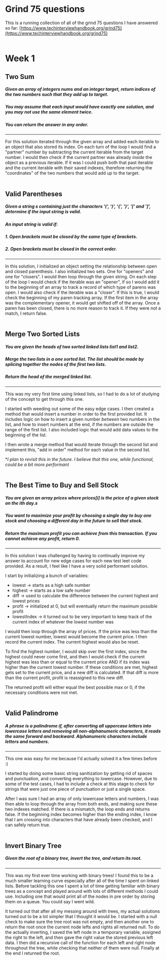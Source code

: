 # Grind 75 questions

This is a running collection of all of the grind 75 questions I have answered so far:
[https://www.techinterviewhandbook.org/grind75](https://www.techinterviewhandbook.org/grind75)
 <br>
 <br>

# Week 1

## Two Sum

##### _Given an array of integers nums and an integer target, return indices of the two numbers such that they add up to target._

##### _You may assume that each input would have exactly one solution, and you may not use the same element twice._

##### _You can return the answer in any order._
---

 For this solution iterated through the given array and added each iterable to an object that also stored its index. On each turn of the loop I would find a "partner" number by subtracting the current iterable from the target number. I would then check if the current partner was already _inside_ the object as a previous iterable. If it was I could push both that past iterable and the current iterable with their saved indexes, therefore returning the "coordinates" of the two numbers that would add up to the target.
 <br>
 <br>

 ## Valid Parentheses

 ##### _Given a string s containing just the characters '(', ')', '{', '}', '[' and ']', determine if the input string is valid._

##### _An input string is valid if:_

##### _1. Open brackets must be closed by the same type of brackets._
##### _2. Open brackets must be closed in the correct order._
---
In this solution, I initialized an object setting the relationship between open and closed parenthesis. I also initialized two sets. One for "openers" and one for "closers". I would then loop through the given string. On each step of the loop I would check if the iterable was an "opener", if so I would add it to the beginning of an array to track a record of which type of parens was open.
I would also check if the iterable was a "closer". If this is true, I would check the beginning of my paren tracking array. If the first item in the array was the complementary opener, it would get shifted off of the array. Once a paren has been closed, there is no more reason to track it. If they were not a match, I return false.
 <br>
 <br>

## Merge Two Sorted Lists

##### _You are given the heads of two sorted linked lists list1 and list2_.

##### _Merge the two lists in a one sorted list. The list should be made by splicing together the nodes of the first two lists._

##### _Return the head of the merged linked list._
---
This was my very first time using linked lists, so I had to do a lot of studying of the concept to get through this one.

I started with weeding out some of the easy edge cases. I then created a method that would insert a number in order to the first provided list. It includes logic on how to insert a given number _between_ two numbers in the list, and how to insert numbers at the end, if the numbers are outside the range of the first list. I also included logic that would add data values to the beginning of the list.

I then wrote a merge method that would iterate through the second list and implement this, "add in order" method for each value in the second list. 

**I plan to revisit this in the future. I believe that this one, while functional, could be a bit more performant*
 <br>
 <br>

## The Best Time to Buy and Sell Stock


##### _You are given an array prices where prices[i] is the price of a given stock on the ith day.s_

##### _You want to maximize your profit by choosing a single day to buy one stock and choosing a different day in the future to sell that stock._

##### _Return the maximum profit you can achieve from this transaction. If you cannot achieve any profit, return 0._
---
In this solution I was challenged by having to continually improve my answer to account for new edge cases for each new test leet code provided. As a result, I feel like I have a very solid performant solution.

I start by initializing a bunch of variables:
* lowest -> starts as a high safe number
* highest -> starts as a low safe number
* diff -> used to calculate the difference between the current highest and lowest prices
* profit -> initialized at 0, but will eventually return the maximum possible profit
* lowestIndex -> it turned out to be very important to keep track of the current index of whatever the lowest number was

I would then loop through the array of prices. If the price was less than the current lowest number, lowest would become the current price. I then record the current index. The current highest would also be reset.

To find the highest number, I would skip over the first index, since the highest could never come first, and then I would check if the current highest was less than or equal to the current price AND if its index was higher than the current lowest number. If these conditions are met, highest gets set to the current price, and a new diff is calculated. If that diff is more than the current profit, profit is reassigned to this new diff.

The returned profit will either equal the best possible max or 0, if the necessary conditions were not met.
<br>
<br>

## Valid Palindrome

##### _A phrase is a palindrome if, after converting all uppercase letters into lowercase letters and removing all non-alphanumeric characters, it reads the same forward and backward. Alphanumeric characters include letters and numbers._
---
This one was easy for me because I'd actually solved it a few times before :)

I started by doing some basic string sanitization by getting rid of spaces and punctuation, and converting everything to lowercase. However, due to some of the test cases, I had to include a check at this stage to check for strings that were just one piece of punctuation or just a single space.

After I was sure I had an array of only lowercase letters and numbers, I was then able to loop through the array from both ends, and making sure these two indexes matched. If there is a mismatch, the loop ends and returns false. If the beginning index becomes higher than the ending index, I know that I am crossing into characters that have already been checked, and I can safely return true.
<br>
<br>

## Invert Binary Tree

##### _Given the root of a binary tree, invert the tree, and return its root._
---
This was my first ever time working with binary trees! I found this to be a much smaller learning curve especially after all of the time I spent on linked lists. Before tackling this one I spent a lot of time getting familiar with binary trees as a concept and played around with lots of different methods I could use. Including one that would print all of the nodes in pre order by storing them on a queue. You could say I went wild.

It turned out that after all my messing around with trees, my actual solutions turned out to be a lot simpler that I thought it would be. I started with a null check to make sure the tree root was not empty, and then another one to return the root once the current node lefts and rights all returned null. To do the actually inverting, I saved the left node in a temporary variable, assigned the right to the left, and then gave the right value the stored previous left data. I then did a recursive call of the function for each left and right node throughout the tree, while checking that neither of them were null. Finally at the end I returned the root.